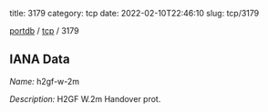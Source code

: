 title: 3179
category: tcp
date: 2022-02-10T22:46:10
slug: tcp/3179

[portdb](/) / [tcp](/category/tcp.html) / 3179


## IANA Data

_Name:_ h2gf-w-2m

_Description:_ H2GF W.2m Handover prot.

